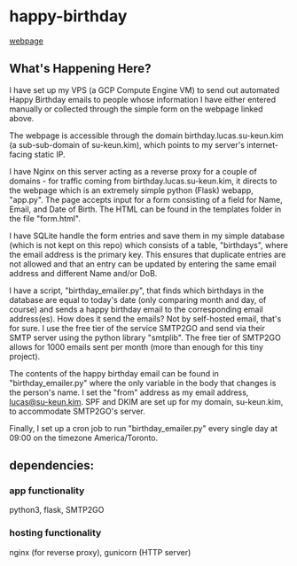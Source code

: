 # happy-birthday

[webpage](https://lucas.su-keun.kim/happy-birthday)

## What's Happening Here?

I have set up my VPS (a GCP Compute Engine VM) to send out automated Happy Birthday emails to people whose information I have either entered manually or collected through the simple form on the webpage linked above.

The webpage is accessible through the domain birthday.lucas.su-keun.kim (a sub-sub-domain of su-keun.kim), which points to my server's internet-facing static IP. 

I have Nginx on this server acting as a reverse proxy for a couple of domains - for traffic coming from birthday.lucas.su-keun.kim, it directs to the webpage which is an extremely simple python (Flask) webapp, "app.py". The page accepts input for a form consisting of a field for Name, Email, and Date of Birth. The HTML can be found in the templates folder in the file "form.html".

I have SQLite handle the form entries and save them in my simple database (which is not kept on this repo) which consists of a table, "birthdays", where the email address is the primary key. This ensures that duplicate entries are not allowed and that an entry can be updated by entering the same email address and different Name and/or DoB.

I have a script, "birthday_emailer.py", that finds which birthdays in the database are equal to today's date (only comparing month and day, of course) and sends a happy birthday email to the corresponding email address(es). How does it send the emails? Not by self-hosted email, that's for sure. I use the free tier of the service SMTP2GO and send via their SMTP server using the python library "smtplib". The free tier of SMTP2GO allows for 1000 emails sent per month (more than enough for this tiny project). 

The contents of the happy birthday email can be found in "birthday_emailer.py" where the only variable in the body that changes is the person's name. I set the "from" address as my email address, lucas@su-keun.kim. SPF and DKIM are set up for my domain, su-keun.kim, to accommodate SMTP2GO's server. 

Finally, I set up a cron job to run "birthday_emailer.py" every single day at 09:00 on the timezone America/Toronto.



## dependencies: 

### app functionality

python3, flask, SMTP2GO

### hosting functionality

nginx (for reverse proxy), gunicorn (HTTP server) 
